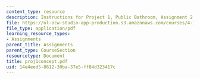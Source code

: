 ```yaml
---
content_type: resource
description: Instructions for Project 1, Public Bathroom, Assignment 2.
file: https://ol-ocw-studio-app-production.s3.amazonaws.com/courses/4-104-architectural-design-intentions-spring-2004/14e4eed5861230ba37e5ff84d323417c_proj1concept.pdf
file_type: application/pdf
learning_resource_types:
- Assignments
parent_title: Assignments
parent_type: CourseSection
resourcetype: Document
title: proj1concept.pdf
uid: 14e4eed5-8612-30ba-37e5-ff84d323417c
---
```

